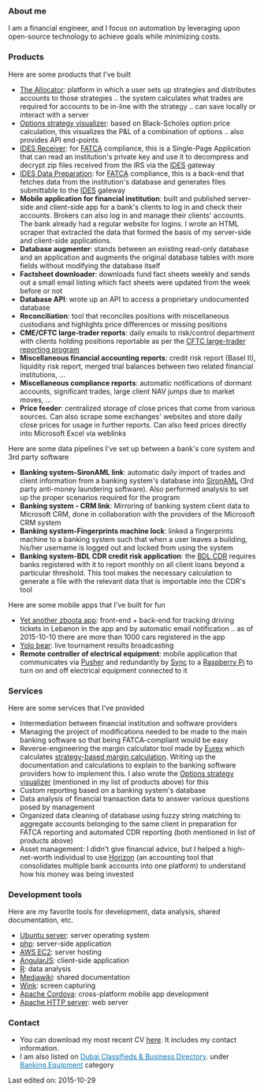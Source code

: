 ### About me
I am a financial engineer, and I focus on automation by leveraging upon open-source technology to achieve goals while minimizing costs.

### Products
Here are some products that I've built
* [The Allocator](http://shadiakiki1986.github.io/the-allocator/): platform in which a user sets up strategies and distributes accounts to those strategies .. the system calculates what trades are required for accounts to be in-line with the strategy .. can save locally or interact with a server
* [Options strategy visualizer](http://shadiakiki1986.github.io/options-strategy-visualizer/): based on Black-Scholes option price calculation, this visualizes the P&L of a combination of options .. also provides API end-points
* [IDES Receiver](https://github.com/shadiakiki1986/IDES-Receiver): for [FATCA](https://www.irs.gov/Businesses/Corporations/Foreign-Account-Tax-Compliance-Act-FATCA) compliance, this is a Single-Page Application that can read an institution's private key and use it to decompress and decrypt zip files received from the IRS via the [IDES](https://www.ides-support.com/) gateway
* [IDES Data Preparation](https://github.com/shadiakiki1986/IDES-Data-Preparation-Php): for [FATCA](https://www.irs.gov/Businesses/Corporations/Foreign-Account-Tax-Compliance-Act-FATCA) compliance, this is a back-end that fetches data from the institution's database and generates files submittable to the [IDES](https://www.ides-support.com/) gateway
* __Mobile application for financial institution__: built and published server-side and client-side app for a bank's clients to log in and check their accounts. Brokers can also log in and manage their clients' accounts. The bank already had a regular website for logins. I wrote an HTML scraper that extracted the data that formed the basis of my server-side and client-side applications.
* __Database augmenter__: stands between an existing read-only database and an application and augments the original database tables with more fields without modifying the database itself
* __Factsheet downloader__: downloads fund fact sheets weekly and sends out a small email listing which fact sheets were updated from the week before or not
* __Database API__: wrote up an API to access a proprietary undocumented database
* __Reconciliation__: tool that reconciles positions with miscellaneous custodians and highlights price differences or missing positions
* __CME/CFTC large-trader reports__: daily emails to risk/control department with clients holding positions reportable as per the [CFTC large-trader reporting program](http://www.cftc.gov/IndustryOversight/MarketSurveillance/LargeTraderReportingProgram/index.htm)
* __Miscellaneous financial accounting reports__: credit risk report (Basel II), liquidity risk report, merged trial balances between two related financial institutions, ...
* __Miscellaneous compliance reports__: automatic notifications of dormant accounts, significant trades, large client NAV jumps due to market moves, ...
* __Price feeder__: centralized storage of close prices that come from various sources. Can also scrape some exchanges' websites and store daily close prices for usage in further reports. Can also feed prices directly into Microsoft Excel via weblinks

Here are some data pipelines I've set up between a bank's core system and 3rd party software
* __Banking system-SironAML link__: automatic daily import of trades and client information from a banking system's database into [SironAML](http://www.tonbeller.com/en/solutions/anti-money-laundering/anti-money-laundering-for-banks/) (3rd party anti-money laundering software). Also performed analysis to set up the proper scenarios required for the program
* __Banking system - CRM link__: Mirroring of banking system client data to Microsoft CRM, done in collaboration with the providers of the Microsoft CRM system
* __Banking system-Fingerprints machine lock__: linked a fingerprints machine to a banking system such that when a user leaves a building, his/her username is logged out and locked from using the system
* __Banking system-BDL CDR credit risk application__: the [BDL CDR](http://www.banqueduliban.gov.lb/tabs/index/4/293/CENTRALE-DES-RISQUES.html) requires banks registered with it to report monthly on all client loans beyond a particular threshold. This tool makes the necessary calculation to generate a file with the relevant data that is importable into the CDR's tool

Here are some mobile apps that I've built for fun
* [Yet another zboota app](http://shadiakiki1986.github.io/zboota-server/): front-end + back-end for tracking driving tickets in Lebanon in the app and by automatic email notification .. as of 2015-10-10 there are more than 1000 cars registered in the app
* [Yolo bear](http://shadiakiki1986.github.io/yolo-bear): live tournament results broadcasting
* __Remote controller of electrical equipment__: mobile application that communicates via [Pusher](https://pusher.com/) and redundantly by [Sync](https://www.getsync.com/) to a [Raspberry Pi](https://www.raspberrypi.org/) to turn on and off electrical equipment connected to it

### Services
Here are some services that I've provided
* Intermediation between financial institution and software providers
 * Managing the project of modifications needed to be made to the main banking software so that being FATCA-compliant would be easy
 * Reverse-engineering the margin calculator tool made by [Eurex](http://www.eurexchange.com/exchange-en/trading/trading-tools/margin-calculators/risk-based-margincalculator/) which calculates [strategy-based margin calculation](http://www.cboe.com/micro/margin/strategy.aspx). Writing up the documentation and calculations to explain to the banking software providers how to implement this. I also wrote the [Options strategy visualizer](http://shadiakiki1986.github.io/options-strategy-visualizer/) (mentioned in my list of products above) for this
* Custom reporting based on a banking system's database
* Data analysis of financial transaction data to answer various questions posed by management
* Organized data cleaning of database using fuzzy string matching to aggregate accounts belonging to the same client in preparation for FATCA reporting and automated CDR reporting (both mentioned in list of products above)
* Asset management: I didn't give financial advice, but I helped a high-net-worth individual to use [Horizon](http://www.qnesssoftware.com/our_product.html) (an accounting tool that consolidates multiple bank accounts into one platform) to understand how his money was being invested

### Development tools
Here are my favorite tools for development, data analysis, shared documentation, etc.
* [Ubuntu server](http://www.ubuntu.com/server): server operating system
* [php](http://php.net/): server-side application
* [AWS EC2](https://aws.amazon.com/ec2/): server hosting
* [AngularJS](https://angularjs.org/): client-side application
* [R](https://www.r-project.org/): data analysis
* [Mediawiki](https://www.mediawiki.org/wiki/MediaWiki): shared documentation
* [Wink](http://www.debugmode.com/wink/): screen capturing
* [Apache Cordova](https://cordova.apache.org/): cross-platform mobile app development
* [Apache HTTP server](https://httpd.apache.org/): web server

### Contact
* You can download my most recent CV [here](https://www.dropbox.com/s/2iw1d9w0dg3rshb/CV-ShadiAkiki-201510.pdf?dl=0). It includes my contact information.
* I am also listed on <a  style="color:#0E77B0" href="http://www.datadubai.com/">Dubai Classifieds & Business Directory</a>.  under <a  style="color:#0E77B0" href="http://www.datadubai.com/United_Arab_Emirates/Dubai/Dubai_Business_and_Economy/Finance/Banking_Equipment/1434.html">Banking Equipment</a> category

Last edited on: 2015-10-29
